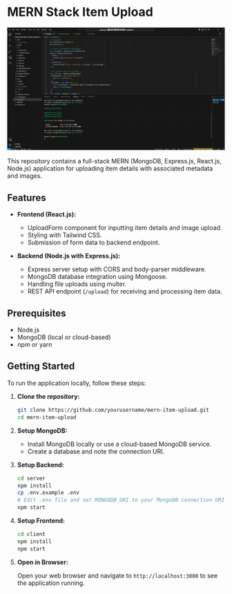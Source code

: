 # MERN Stack Item Upload

![Image Upload in MERN Stack](https://github.com/greatzero728/240708-zero-Image-Upload-in-MERN-Stack/blob/main/Image%20Upload%20in%20MERN%20Stack.gif)

This repository contains a full-stack MERN (MongoDB, Express.js, React.js, Node.js) application for uploading item details with associated metadata and images.

## Features

- **Frontend (React.js):**
  - UploadForm component for inputting item details and image upload.
  - Styling with Tailwind CSS.
  - Submission of form data to backend endpoint.

- **Backend (Node.js with Express.js):**
  - Express server setup with CORS and body-parser middleware.
  - MongoDB database integration using Mongoose.
  - Handling file uploads using multer.
  - REST API endpoint (`/upload`) for receiving and processing item data.

## Prerequisites

- Node.js
- MongoDB (local or cloud-based)
- npm or yarn

## Getting Started

To run the application locally, follow these steps:

1. **Clone the repository:**

   ```bash
   git clone https://github.com/yourusername/mern-item-upload.git
   cd mern-item-upload
   ```

2. **Setup MongoDB:**

   - Install MongoDB locally or use a cloud-based MongoDB service.
   - Create a database and note the connection URI.

3. **Setup Backend:**

   ```bash
   cd server
   npm install
   cp .env.example .env
   # Edit .env file and set MONGODB_URI to your MongoDB connection URI
   npm start
   ```

4. **Setup Frontend:**

   ```bash
   cd client
   npm install
   npm start
   ```

5. **Open in Browser:**

   Open your web browser and navigate to `http://localhost:3000` to see the application running.
